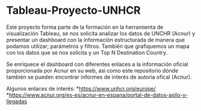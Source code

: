 # Tableau-Proyecto-UNHCR

Este proyecto forma parte de la formación en la herramienta de visualización Tableau, se nos solicita analizar los datos de UNCHR (Acnur) 
y presentar un dashboard con la información estructurada de manera que podamos utilizar; parámetros y filtros. También que grafiquemos un mapa 
con los datos que se nos solicita y un Top N Destination Country. 

Se enriquece el dashboard con diferentes enlaces a la información oficial proporcionada por Acnur en su web, asi como este repositorio dónde también
se pueden encontrar informes de interés de autoria ofical (Acnur).

Algunos enlaces de interés: 
  *https://www.unhcr.org/europe/  
  *https://www.acnur.org/es-es/acnur-en-espana/portal-de-datos-asilo-y-llegadas
